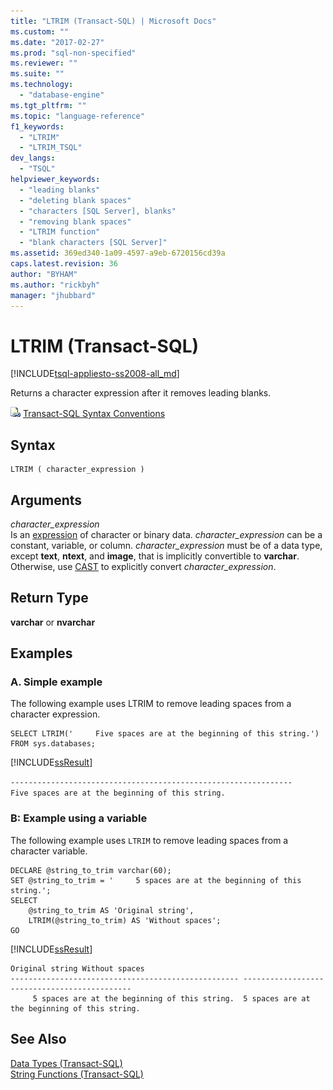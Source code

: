 ```yaml
---
title: "LTRIM (Transact-SQL) | Microsoft Docs"
ms.custom: ""
ms.date: "2017-02-27"
ms.prod: "sql-non-specified"
ms.reviewer: ""
ms.suite: ""
ms.technology: 
  - "database-engine"
ms.tgt_pltfrm: ""
ms.topic: "language-reference"
f1_keywords: 
  - "LTRIM"
  - "LTRIM_TSQL"
dev_langs: 
  - "TSQL"
helpviewer_keywords: 
  - "leading blanks"
  - "deleting blank spaces"
  - "characters [SQL Server], blanks"
  - "removing blank spaces"
  - "LTRIM function"
  - "blank characters [SQL Server]"
ms.assetid: 369ed340-1a09-4597-a9eb-6720156cd39a
caps.latest.revision: 36
author: "BYHAM"
ms.author: "rickbyh"
manager: "jhubbard"
---
```

# LTRIM (Transact-SQL)
[!INCLUDE[tsql-appliesto-ss2008-all_md](../../includes/tsql-appliesto-ss2008-all-md.md)]

  Returns a character expression after it removes leading blanks.  
  
 ![Topic link icon](../../database-engine/configure-windows/media/topic-link.gif "Topic link icon") [Transact-SQL Syntax Conventions](../../t-sql/language-elements/transact-sql-syntax-conventions-transact-sql.md)  
  
## Syntax  
  
```  
LTRIM ( character_expression )  
```  
  
## Arguments  
 *character_expression*  
 Is an [expression](../../t-sql/language-elements/expressions-transact-sql.md) of character or binary data. *character_expression* can be a constant, variable, or column. *character_expression* must be of a data type, except **text**, **ntext**, and **image**, that is implicitly convertible to **varchar**. Otherwise, use [CAST](../../t-sql/functions/cast-and-convert-transact-sql.md) to explicitly convert *character_expression*.  
  
## Return Type  
 **varchar** or **nvarchar**  
  
## Examples  

### A. Simple example   

 The following example uses LTRIM to remove leading spaces from a character expression.  
  
```tsql  
SELECT LTRIM('     Five spaces are at the beginning of this string.') FROM sys.databases;  
```  
  
 [!INCLUDE[ssResult](../../includes/ssresult-md.md)]  
  
 `---------------------------------------------------------------`  
  `Five spaces are at the beginning of this string.`  

### B: Example using a variable   
  
 The following example uses `LTRIM` to remove leading spaces from a character variable.  
  
```  
DECLARE @string_to_trim varchar(60);  
SET @string_to_trim = '     5 spaces are at the beginning of this string.';  
SELECT 
    @string_to_trim AS 'Original string',
    LTRIM(@string_to_trim) AS 'Without spaces';  
GO  
```  
  
 [!INCLUDE[ssResult](../../includes/ssresult-md.md)]  
  
```  
Original string	Without spaces
--------------------------------------------------- ---------------------------------------------
     5 spaces are at the beginning of this string.	5 spaces are at the beginning of this string.
```  
  
## See Also  
 [Data Types &#40;Transact-SQL&#41;](../../t-sql/data-types/data-types-transact-sql.md)   
 [String Functions &#40;Transact-SQL&#41;](../../t-sql/functions/string-functions-transact-sql.md)  
  
  

